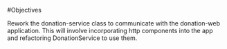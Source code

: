 #Objectives

Rework the donation-service class to communicate with the donation-web application. This will involve incorporating http components into the app and refactoring DonationService to use them.
